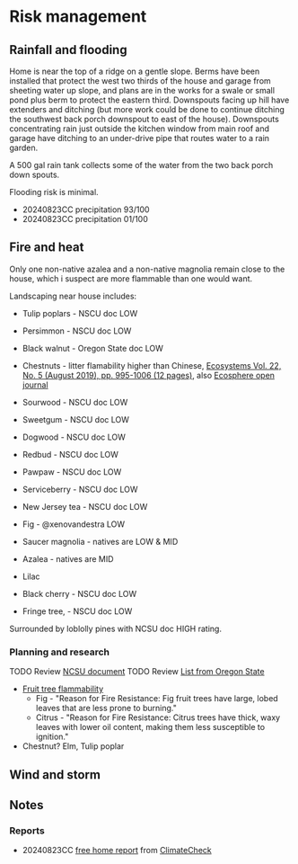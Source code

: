 # Risk management

## Rainfall and flooding

Home is near the top of a ridge on a gentle slope. Berms have been installed that protect the west two thirds of the house and garage from sheeting water up slope, and plans are in the works for a swale or small pond plus berm to protect the eastern third.  Downspouts facing up hill have extenders and ditching (but more work could be done to continue ditching the southwest back porch downspout to east of the house). Downspouts concentrating rain just outside the kitchen window from main roof and garage have ditching to an under-drive pipe that routes water to a rain garden.

A 500 gal rain tank collects some of the water from the two back porch down spouts.

Flooding risk is minimal.

* 20240823CC precipitation 93/100
* 20240823CC precipitation 01/100

## Fire and heat

Only one non-native azalea and a non-native magnolia remain close to the house, which i suspect are more flammable than one would want. 

Landscaping near house includes: 

* Tulip poplars - NSCU doc LOW
* Persimmon - NSCU doc LOW
* Black walnut - Oregon State doc LOW
* Chestnuts - litter flamability higher than Chinese, [Ecosystems Vol. 22, No. 5 (August 2019), pp. 995-1006 (12 pages)](https://www.jstor.org/stable/48701677), also [Ecosphere open journal](https://esajournals.onlinelibrary.wiley.com/doi/full/10.1002/ecs2.3267)
* Sourwood - NSCU doc LOW
* Sweetgum - NSCU doc LOW
* Dogwood - NSCU doc LOW
* Redbud - NSCU doc LOW
* Pawpaw - NSCU doc LOW
* Serviceberry - NSCU doc LOW
* New Jersey tea - NSCU doc LOW
* Fig - @xenovandestra LOW
* Saucer magnolia - natives are LOW & MID
* Azalea - natives are MID
* Lilac
* Black cherry - NSCU doc LOW

* Fringe tree, - NSCU doc LOW 

Surrounded by loblolly pines with NCSU doc HIGH rating. 

### Planning and research

TODO Review [NCSU document](https://www.resistwildfirenc.org/pdf/firewise_landscaping.pdf)
TODO Review [List from Oregon State](https://www.firefree.org/wp-content/uploads/2016/02/Fire-Resistant-Plants.pdf)

* [Fruit tree flammability](https://medium.com/@xenovandestra/best-non-flamable-fire-resistant-fruit-trees-to-prevent-forest-wildfires-protecting-food-security-a67fe707924e)
  * Fig - "Reason for Fire Resistance: Fig fruit trees have large, lobed leaves that are less prone to burning."
  * Citrus - "Reason for Fire Resistance: Citrus trees have thick, waxy leaves with lower oil content, making them less susceptible to ignition."
* Chestnut? Elm, Tulip poplar

## Wind and storm

## Notes

### Reports

* 20240823CC [free home report](./xAssets/1761_Russell_Chapel_Church_Road_Pittsboro_North_Carolina_27312.pdf)  from [ClimateCheck](https://climatecheck.com/)
